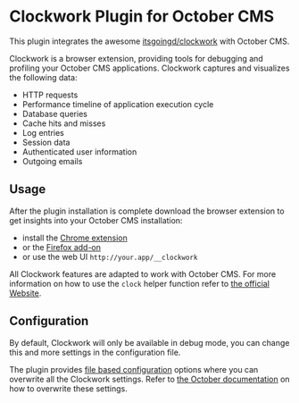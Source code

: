 # Clockwork Plugin for October CMS

This plugin integrates the awesome [itsgoingd/clockwork](https://github.com/itsgoingd/clockwork) with October 
CMS.

Clockwork is a browser extension, providing tools for debugging and profiling your October CMS applications.
Clockwork captures and visualizes the following data:

* HTTP requests 
* Performance timeline of application execution cycle
* Database queries
* Cache hits and misses
* Log entries
* Session data
* Authenticated user information
* Outgoing emails

## Usage

After the plugin installation is complete download the browser extension to get insights into your October CMS 
installation:

- install the [Chrome extension](https://chrome.google.com/webstore/detail/clockwork/dmggabnehkmmfmdffgajcflpdjlnoemp)
- or the [Firefox add-on](https://addons.mozilla.org/en-US/firefox/addon/clockwork-dev-tools/)
- or use the web UI `http://your.app/__clockwork`

All Clockwork features are adapted to work with October CMS. For more information on how to use the `clock` helper 
function refer to [the official Website](https://underground.works/clockwork/).

## Configuration

By default, Clockwork will only be available in debug mode, you can change this and more settings in the 
configuration file.

The plugin provides [file based configuration](./config/config.php) options where you can overwrite 
all the Clockwork settings. Refer to
[the October documentation](https://octobercms.com/docs/plugin/settings#file-configuration)
on how to overwrite these settings.
